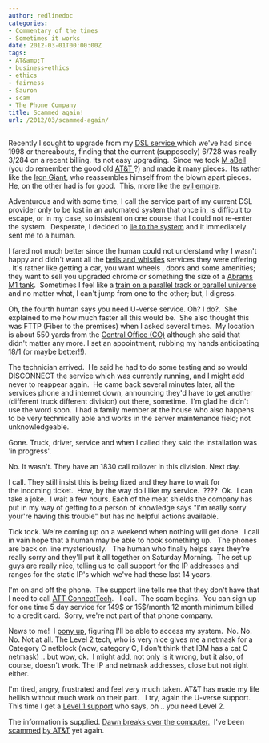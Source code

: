 ```yaml
---
author: redlinedoc
categories:
- Commentary of the times
- Sometimes it works
date: 2012-03-01T00:00:00Z
tags:
- AT&amp;T
- business+ethics
- ethics
- fairness
- Sauron
- scam
- The Phone Company
title: Scammed again!
url: /2012/03/scammed-again/
---
```


Recently I sought to upgrade from my [DSL service ][1]which we've had since 1998 or thereabouts, finding that the current (supposedly) 6/728 was really 3/284 on a recent billing. Its not easy upgrading.  Since we took [M aBell][2] (you do remember the good old [AT&T ][3]?) and made it many pieces.  Its rather like the [Iron Giant][4], who reassembles himself from the blown apart pieces. He, on the other had is for good.  This, more like the [evil empire][5].

Adventurous and with some time, I call the service part of my current DSL provider only to be lost in an automated system that once in, is difficult to escape, or in my case, so insistent on one course that I could not re-enter the system.  Desperate, I decided to [lie to the system][6] and it immediately sent me to a human.

I fared not much better since the human could not understand why I wasn't happy and didn't want all the [bells and whistles][7] services they were offering . It's rather like getting a car, you want wheels , doors and some amenities; they want to sell you upgraded chrome or something the size of a [Abrams M1 tank][8].  Sometimes I feel like a [train on a parallel track or parallel universe][9] and no matter what, I can't jump from one to the other; but, I digress.

Oh, the fourth human says you need U-verse service. Oh? I do?.  She explained to me how much faster all this would be.  She also thought this was FTTP (Fiber to the premises) when I asked several times.  My location is about 550 yards from the [Central Office (CO)][10] although she said that didn't matter any more. I set an appointment, rubbing my hands anticipating 18/1 (or maybe better!!).

The technician arrived.  He said he had to do some testing and so would DISCONNECT the service which was currently running, and I might add never to reappear again.  He came back several minutes later, all the services phone and internet down, announcing they'd have to get another (different truck different division) out there, sometime.  I'm glad he didn't use the word soon.  I had a family member at the house who also happens to be very technically able and works in the server maintenance field; not unknowledgeable.

Gone. Truck, driver, service and when I called they said the installation was 'in progress'.

No. It wasn't. They have an 1830 call rollover in this division. Next day.

I call. They still insist this is being fixed and they have to wait for the incoming ticket.  How, by the way do I like my service.  ????  Ok.  I can take a joke.  I wait a few hours. Each of the meat shields the company has put in my way of getting to a person of knowledge says "I'm really sorry your're having this trouble" but has no helpful actions available.

Tick tock. We're coming up on a weekend when nothing will get done.  I call in vain hope that a human may be able to hook something up.   The phones are back on line mysteriously.   The human who finally helps says they're really sorry and they'll put it all together on Saturday Morning.  The set up guys are really nice, telling us to call support for the IP addresses and ranges for the static IP's which we've had these last 14 years.

I'm on and off the phone.  The support line tells me that they don't have that I need to call [ATT ConnectTech][11].   I call.  The scam begins.  You can sign up for one time 5 day service for 149$ or 15$/month 12 month minimum billed to a credit card.  Sorry, we're not part of that phone company.

News to me!  I [pony up][12], figuring I'll be able to access my system.  No. No. No. Not at all. The Level 2 tech, who is very nice gives me a netmask for a Category C netblock (wow, category C, I don't think that IBM has a cat C netmask) .. but wow, ok.  I might add, not only is it wrong, but it also, of course, doesn't work. The IP and netmask addresses, close but not right either.

I'm tired, angry, frustrated and feel very much taken. AT&T has made my life hellish without much work on their part.   I try, again the U-verse support. This time I get a [Level 1 support][13] who says, oh .. you need Level 2.

The information is supplied. [Dawn breaks over the computer.][14]  I've been [scammed][15] [by AT&T][16] yet again.

 [1]: http://www.att.com/dsl
 [2]: http://www.slate.com/articles/news_and_politics/jurisprudence/2007/01/bellwether.html
 [3]: http://www.youtube.com/watch?v=wPYN1nk-fIA "from: The President's Analyst"
 [4]: http://rogerebert.suntimes.com/apps/pbcs.dll/article?AID=/19990806/REVIEWS/908060303
 [5]: http://www.youtube.com/watch?v=do0x-Egc6oA
 [6]: http://www.sing365.com/music/lyric.nsf/lie-lie-lie-lyrics-system-of-a-down/4861f147eeb08f0848257384002b1fc4
 [7]: http://idioms.thefreedictionary.com/bells+and+whistles
 [8]: http://www.fprado.com/armorsite/abrams.htm
 [9]: http://www.google.com/imgres?start=188&hl=en&sa=X&biw=1280&bih=909&tbm=isch&prmd=imvns&tbnid=QNz16RTNldQ1LM:&imgrefurl=http://sykeswrites.wordpress.com/category/fresh-fare/play/&docid=tvYCVF3kv3tXPM&imgurl=http://sykeswrites.files.wordpress.com/2010/04/tracks01.jpg%253Fw%253D470&w=424&h=283&ei=QqZPT6qgNMbY0QH0xLzwDQ&zoom=1
 [10]: http://www.thecentraloffice.com/
 [11]: https://buy-connectech.att.com/ctcomm/home/index.jsp "Scam Central"
 [12]: http://www.phrases.org.uk/meanings/pony-up.html
 [13]: http://cio.ittoolbox.com/groups/strategy-planning/it-workforce-management-sp/standards-for-level-1-2-and-3-support-2862755
 [14]: http://witchstead.wordpress.com/2010/05/26/dawn-breaks-over-marblehea/
 [15]: http://www.psychologytoday.com/collections/201111/scammed/dont-get-ripped
 [16]: https://getsatisfaction.com/att/topics/scammed_by_at_t_u_verse_contract_salesman_then_by_at_t
